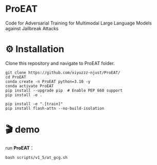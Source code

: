 # ProEAT
Code for Adversarial Training for Multimodal Large Language Models against Jailbreak Attacks

# ⚙️ Installation

 Clone this repository and navigate to ProEAT folder.
```
git clone https://github.com/xiyuzzz-njust/ProEAT/
cd ProEAT
conda create -n ProEAT python=3.10 -y
conda activate ProEAT
pip install --upgrade pip  # Enable PEP 660 support
pip install -e .

pip install -e ".[train]"
pip install flash-attn --no-build-isolation
```


# 🎬 demo

run **ProEAT**：

```
bash scripts/v1_5/at_gcg.sh
```

